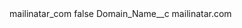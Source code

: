 <?xml version="1.0" encoding="UTF-8"?>
<CustomMetadata xmlns="http://soap.sforce.com/2006/04/metadata" xmlns:xsi="http://www.w3.org/2001/XMLSchema-instance" xmlns:xsd="http://www.w3.org/2001/XMLSchema">
    <label>mailinatar_com</label>
    <protected>false</protected>
    <values>
        <field>Domain_Name__c</field>
        <value xsi:type="xsd:string">mailinatar.com</value>
    </values>
</CustomMetadata>
